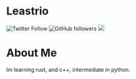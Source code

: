 # Leastrio
<img alt="Twitter Follow" src="https://img.shields.io/twitter/follow/leastrio_?style=social"> <img alt="GitHub followers" src="https://img.shields.io/github/followers/leastrio?style=social"> <img src="https://img.shields.io/website?label=leastrio.net&url=https%3A%2F%2Fleastrio.net&style=flat-square">


# About Me

Im learning rust, and c++, intermediate in python.
